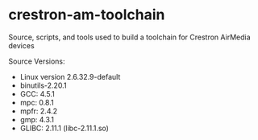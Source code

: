 # crestron-am-toolchain
Source, scripts, and tools used to build a toolchain for Crestron AirMedia devices

Source Versions:
* Linux version 2.6.32.9-default
* binutils-2.20.1
* GCC: 4.5.1
* mpc: 0.8.1
* mpfr: 2.4.2
* gmp: 4.3.1
* GLIBC: 2.11.1 (libc-2.11.1.so)
